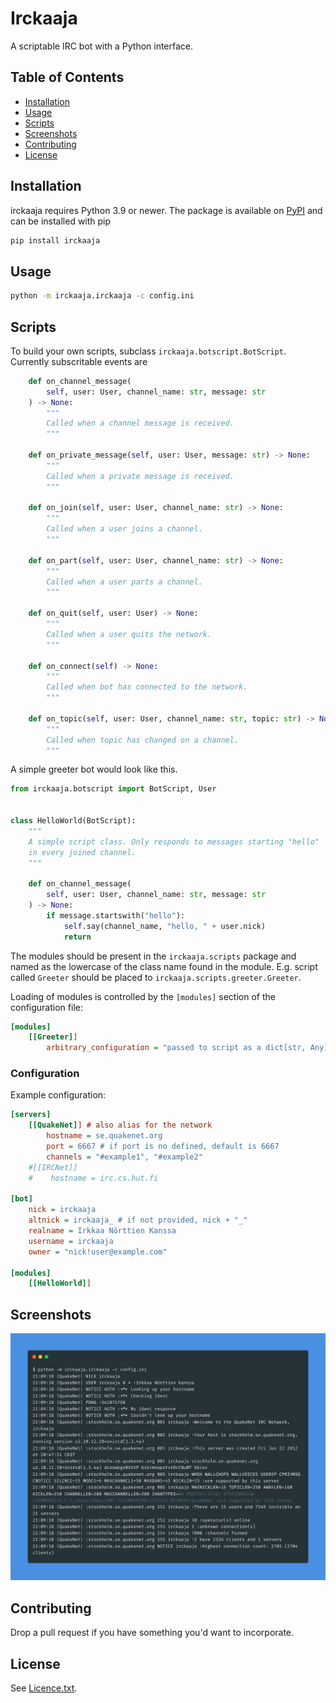 # Irckaaja

A scriptable IRC bot with a Python interface.

## Table of Contents

- [Installation](#installation)
- [Usage](#usage)
- [Scripts](#scripts)
- [Screenshots](#screenshots)
- [Contributing](#contributing)
- [License](#license)

## Installation

irckaaja requires Python 3.9 or newer. The package is available on [PyPI](https://pypi.org/project/irckaaja/) 
and can be installed with pip

```bash
pip install irckaaja
```

## Usage
```bash
python -m irckaaja.irckaaja -c config.ini
```

## Scripts

To build your own scripts, subclass `irckaaja.botscript.BotScript`. Currently
subscritable events are

```python
    def on_channel_message(
        self, user: User, channel_name: str, message: str
    ) -> None:
        """
        Called when a channel message is received.
        """

    def on_private_message(self, user: User, message: str) -> None:
        """
        Called when a private message is received.
        """

    def on_join(self, user: User, channel_name: str) -> None:
        """
        Called when a user joins a channel.
        """

    def on_part(self, user: User, channel_name: str) -> None:
        """
        Called when a user parts a channel.
        """

    def on_quit(self, user: User) -> None:
        """
        Called when a user quits the network.
        """

    def on_connect(self) -> None:
        """
        Called when bot has connected to the network.
        """

    def on_topic(self, user: User, channel_name: str, topic: str) -> None:
        """
        Called when topic has changed on a channel.
        """
```

A simple greeter bot would look like this.

```python
from irckaaja.botscript import BotScript, User


class HelloWorld(BotScript):
    """
    A simple script class. Only responds to messages starting "hello"
    in every joined channel.
    """

    def on_channel_message(
        self, user: User, channel_name: str, message: str
    ) -> None:
        if message.startswith("hello"):
            self.say(channel_name, "hello, " + user.nick)
            return
```

The modules should be present in the `irckaaja.scripts` package and named as the
lowercase of the class name found in the module. E.g. script called `Greeter`
should be placed to `irckaaja.scripts.greeter.Greeter`.

Loading of modules is controlled by the `[modules]` section of the configuration
 file:

```ini
[modules]
    [[Greeter]]
        arbitrary_configuration = "passed to script as a dict[str, Any]"
```

### Configuration

Example configuration:

```ini
[servers]
    [[QuakeNet]] # also alias for the network
        hostname = se.quakenet.org
        port = 6667 # if port is no defined, default is 6667
        channels = "#example1", "#example2"
    #[[IRCNet]]
    #    hostname = irc.cs.hut.fi

[bot]
    nick = irckaaja
    altnick = irckaaja_ # if not provided, nick + "_"
    realname = Irkkaa Nörttien Kanssa
    username = irckaaja
    owner = "nick!user@example.com"

[modules]
    [[HelloWorld]]
```


## Screenshots

![Connection output](doc/output.png "Connection output")

## Contributing

Drop a pull request if you have something you'd want to incorporate.

## License

See [Licence.txt](LICENCE.txt).
